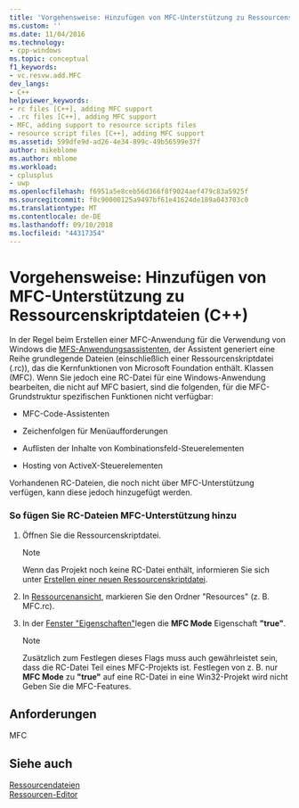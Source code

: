 ```yaml
---
title: 'Vorgehensweise: Hinzufügen von MFC-Unterstützung zu Ressourcenskriptdateien (C++) | Microsoft-Dokumentation'
ms.custom: ''
ms.date: 11/04/2016
ms.technology:
- cpp-windows
ms.topic: conceptual
f1_keywords:
- vc.resvw.add.MFC
dev_langs:
- C++
helpviewer_keywords:
- rc files [C++], adding MFC support
- .rc files [C++], adding MFC support
- MFC, adding support to resource scripts files
- resource script files [C++], adding MFC support
ms.assetid: 599dfe9d-ad26-4e34-899c-49b56599e37f
author: mikeblome
ms.author: mblome
ms.workload:
- cplusplus
- uwp
ms.openlocfilehash: f6951a5e8ceb56d366f8f9024aef479c83a5925f
ms.sourcegitcommit: f0c90000125a9497bf61e41624de189a043703c0
ms.translationtype: MT
ms.contentlocale: de-DE
ms.lasthandoff: 09/10/2018
ms.locfileid: "44317354"
---
```

# <a name="how-to-add-mfc-support-to-resource-script-files-c"></a>Vorgehensweise: Hinzufügen von MFC-Unterstützung zu Ressourcenskriptdateien (C++)

In der Regel beim Erstellen einer MFC-Anwendung für die Verwendung von Windows die [MFS-Anwendungsassistenten](../mfc/reference/mfc-application-wizard.md), der Assistent generiert eine Reihe grundlegende Dateien (einschließlich einer Ressourcenskriptdatei (.rc)), das die Kernfunktionen von Microsoft Foundation enthält. Klassen (MFC). Wenn Sie jedoch eine RC-Datei für eine Windows-Anwendung bearbeiten, die nicht auf MFC basiert, sind die folgenden, für die MFC-Grundstruktur spezifischen Funktionen nicht verfügbar:

- MFC-Code-Assistenten

- Zeichenfolgen für Menüaufforderungen

- Auflisten der Inhalte von Kombinationsfeld-Steuerelementen

- Hosting von ActiveX-Steuerelementen

Vorhandenen RC-Dateien, die noch nicht über MFC-Unterstützung verfügen, kann diese jedoch hinzugefügt werden.

### <a name="to-add-mfc-support-to-rc-files"></a>So fügen Sie RC-Dateien MFC-Unterstützung hinzu

1. Öffnen Sie die Ressourcenskriptdatei.

   > [!NOTE]
   > Wenn das Projekt noch keine RC-Datei enthält, informieren Sie sich unter [Erstellen einer neuen Ressourcenskriptdatei](../windows/how-to-create-a-resource-script-file.md).

2. In [Ressourcenansicht](../windows/resource-view-window.md), markieren Sie den Ordner "Resources" (z. B. MFC.rc).

3. In der [Fenster "Eigenschaften"](/visualstudio/ide/reference/properties-window)legen die **MFC Mode** Eigenschaft **"true"**.

   > [!NOTE]
   > Zusätzlich zum Festlegen dieses Flags muss auch gewährleistet sein, dass die RC-Datei Teil eines MFC-Projekts ist. Festlegen von z. B. nur **MFC Mode** zu **"true"** auf eine RC-Datei in eine Win32-Projekt wird nicht Geben Sie die MFC-Features.

## <a name="requirements"></a>Anforderungen

MFC

## <a name="see-also"></a>Siehe auch

[Ressourcendateien](../windows/resource-files-visual-studio.md)  
[Ressourcen-Editor](../windows/resource-editors.md)